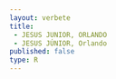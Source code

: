 ```yaml
---
layout: verbete
title:
 - JESUS JUNIOR, ORLANDO
 - JESUS JÚNIOR, Orlando
published: false
type: R
---
```


